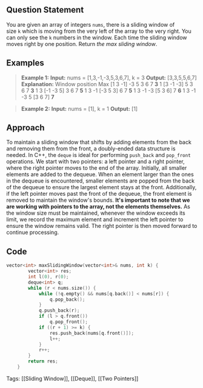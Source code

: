 ## Question Statement
You are given an array of integers `nums`, there is a sliding window of size `k` which is moving from the very left of the array to the very right. You can only see the `k` numbers in the window. Each time the sliding window moves right by one position.
Return _the max sliding window_.
## Examples
>**Example 1:**
>**Input:** nums = [1,3,-1,-3,5,3,6,7], k = 3
>**Output:** [3,3,5,5,6,7]
>**Explanation:** 
>Window position                Max
>\[1  3  -1] -3  5  3  6  7      **3**
>1 \[3  -1  -3] 5  3  6  7       **3**
>1  3 \[-1  -3  5] 3  6  7       **5**
>1  3  -1 \[-3  5  3] 6  7       **5**
>1  3  -1  -3 \[5  3  6] 7       **6**
>1  3  -1  -3  5 \[3  6  7]      **7**

>**Example 2:**
>**Input:** nums = [1], k = 1
>**Output:** [1]
## Approach
To maintain a sliding window that shifts by adding elements from the back and removing them from the front, a doubly-ended data structure is needed. In C++, the `deque` is ideal for performing `push_back` and `pop_front` operations. We start with two pointers: a left pointer and a right pointer, where the right pointer moves to the end of the array. Initially, all smaller elements are added to the dequeue. When an element larger than the ones in the dequeue is encountered, smaller elements are popped from the back of the dequeue to ensure the largest element stays at the front. Additionally, if the left pointer moves past the front of the dequeue, the front element is removed to maintain the window's bounds. **It's important to note that we are working with pointers to the array, not the elements themselves.** As the window size must be maintained, whenever the window exceeds its limit, we record the maximum element and increment the left pointer to ensure the window remains valid. The right pointer is then moved forward to continue processing.
## Code
```cpp
vector<int> maxSlidingWindow(vector<int>& nums, int k) {
        vector<int> res;
        int l(0), r(0);
        deque<int> q;
        while (r < nums.size()) {
            while (!q.empty() && nums[q.back()] < nums[r]) {
                q.pop_back();
            }
            q.push_back(r);
            if (l > q.front())
                q.pop_front();
            if ((r + 1) >= k) {
                res.push_back(nums[q.front()]);
                l++;
            }
            r++;
        }
        return res;
    }
```
Tags: [[Sliding Window]], [[Deque]], [[Two Pointers]]